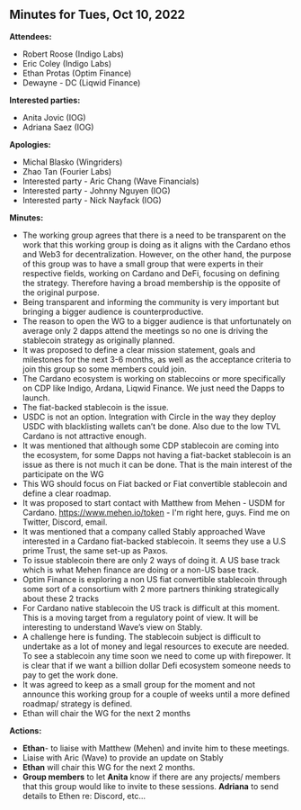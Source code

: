 ## Minutes for Tues, Oct 10, 2022

**Attendees:**

* Robert Roose (Indigo Labs)
* Eric Coley (Indigo Labs)
* Ethan Protas (Optim Finance)
* Dewayne - DC (Liqwid Finance)

**Interested parties:**

* Anita Jovic (IOG)
* Adriana Saez (IOG)

**Apologies:**

* Michal Blasko (Wingriders)
* Zhao Tan (Fourier Labs)
* Interested party - Aric Chang (Wave Financials)
* Interested party - Johnny Nguyen (IOG)
* Interested party - Nick Nayfack (IOG)

**Minutes:**

* The working group agrees that there is a need to be transparent on the work that this working group is doing as it aligns with the Cardano ethos and Web3 for decentralization. However, on the other hand, the purpose of this group was to have a small group that were experts in their respective fields, working on Cardano and DeFi, focusing on defining the strategy. Therefore having a broad membership is the opposite of the original purpose.
* Being transparent and informing the community is very important but bringing a bigger audience is counterproductive.
* The reason to open the WG to a bigger audience is that unfortunately on average only 2 dapps attend the meetings so no one is driving the stablecoin strategy as originally planned.
* It was proposed to define a clear mission statement, goals and milestones for the next 3-6 months, as well as the acceptance criteria to join this group so some members could join.
* The Cardano ecosystem is working on stablecoins or more specifically on CDP like Indigo, Ardana, Liqwid Finance. We just need the Dapps to launch.
* The fiat-backed stablecoin is the issue.
* USDC is not an option. Integration with Circle in the way they deploy USDC with blacklisting wallets can’t be done. Also due to the low TVL Cardano is not attractive enough.
* It was mentioned that although some CDP stablecoin are coming into the ecosystem, for some Dapps not having a fiat-backet stablecoin is an issue as there is not much it can be done. That is the main interest of the participate on the WG
* This WG should focus on Fiat backed or Fiat convertible stablecoin and define a clear roadmap.
* It was proposed to start contact with Matthew from Mehen - USDM for Cardano. https://www.mehen.io/token - I'm right here, guys. Find me on Twitter, Discord, email.
* It was mentioned that a company called Stably approached Wave interested in a Cardano fiat-backed stablecoin. It seems they use a U.S prime Trust, the same set-up as Paxos.
* To issue stablecoin there are only 2 ways of doing it. A US base track which is what Mehen finance are doing or a non-US base track.
* Optim Finance is exploring a non US fiat convertible stablecoin through some sort of a consortium with 2 more partners thinking strategically about these 2 tracks
* For Cardano native stablecoin the US track is difficult at this moment. This is a moving target from a regulatory point of view. It will be interesting to understand Wave’s view on Stably.
* A challenge here is funding. The stablecoin subject is difficult to undertake as a lot of money and legal resources to execute are needed. To see a stablecoin any time soon we need to come up with firepower. It is clear that if we want a billion dollar Defi ecosystem someone needs to pay to get the work done.
* It was agreed to keep as a small group for the moment and not announce this working group for a couple of weeks until a more defined roadmap/ strategy is defined.
* Ethan will chair the WG for the next 2 months

**Actions:**

* **Ethan**- to liaise with Matthew (Mehen) and invite him to these meetings.
* Liaise with Aric (Wave) to provide an update on Stably
* **Ethan** will chair this WG for the next 2 months.
* **Group members** to let **Anita** know if there are any projects/ members that this group would like to invite to these sessions.
**Adriana** to send details to Ethen re: Discord, etc…
